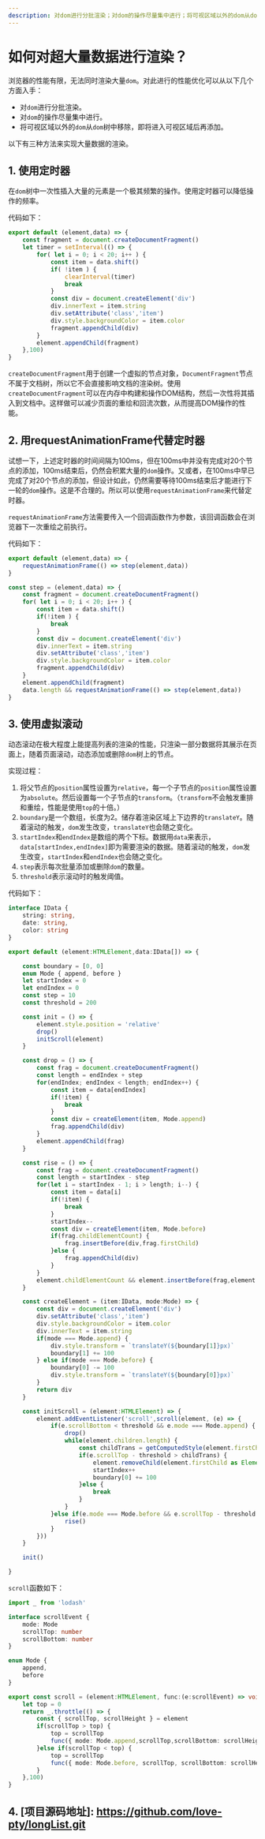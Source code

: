 ```yaml
---
description: 对dom进行分批渲染；对dom的操作尽量集中进行；将可视区域以外的dom从dom树中移除，即将进入可视区域后再添加。
---
```

# 如何对超大量数据进行渲染？

浏览器的性能有限，无法同时渲染大量`dom`。对此进行的性能优化可以从以下几个方面入手：

- 对`dom`进行分批渲染。
- 对`dom`的操作尽量集中进行。
- 将可视区域以外的`dom`从`dom`树中移除，即将进入可视区域后再添加。

以下有三种方法来实现大量数据的渲染。

## 1. 使用定时器

在`dom`树中一次性插入大量的元素是一个极其频繁的操作。使用定时器可以降低操作的频率。

代码如下：

```javascript
export default (element,data) => {
    const fragment = document.createDocumentFragment()
    let timer = setInterval(() => {
        for( let i = 0; i < 20; i++ ) {
            const item = data.shift()
            if( !item ) {
                clearInterval(timer)
                break
            }
            const div = document.createElement('div')
            div.innerText = item.string
            div.setAttribute('class','item')
            div.style.backgroundColor = item.color
            fragment.appendChild(div)
        }
        element.appendChild(fragment)
    },100)
}
```

`createDocumentFragment`用于创建一个虚拟的节点对象，`DocumentFragment`节点不属于文档树，所以它不会直接影响文档的渲染树。使用`createDocumentFragment`可以在内存中构建和操作DOM结构，然后一次性将其插入到文档中。这样做可以减少页面的重绘和回流次数，从而提高DOM操作的性能。

## 2. 用requestAnimationFrame代替定时器

试想一下，上述定时器的时间间隔为100ms，但在100ms中并没有完成对20个节点的添加，100ms结束后，仍然会积累大量的`dom`操作。又或者，在100ms中早已完成了对20个节点的添加，但设计如此，仍然需要等待100ms结束后才能进行下一轮的`dom`操作。这是不合理的。所以可以使用`requestAnimationFrame`来代替定时器。

`requestAnimationFrame`方法需要传入一个回调函数作为参数，该回调函数会在浏览器下一次重绘之前执行。

代码如下：

```javascript
export default (element,data) => {
    requestAnimationFrame(() => step(element,data))
}

const step = (element,data) => {
    const fragment = document.createDocumentFragment()
    for( let i = 0; i < 20; i++ ) {
        const item = data.shift()
        if(!item ) {
            break
        }
        const div = document.createElement('div')
        div.innerText = item.string
        div.setAttribute('class','item')
        div.style.backgroundColor = item.color
        fragment.appendChild(div)
    }
    element.appendChild(fragment)
    data.length && requestAnimationFrame(() => step(element,data))
}
```

## 3. 使用虚拟滚动

动态滚动在极大程度上能提高列表的渲染的性能，只渲染一部分数据将其展示在页面上，随着页面滚动，动态添加或删除`dom`树上的节点。

实现过程：

1. 将父节点的`position`属性设置为`relative`，每一个子节点的`position`属性设置为`absolute`。然后设置每一个子节点的`transform`。（`transform`不会触发重排和重绘，性能是使用`top`的十倍。）
2. `boundary`是一个数组，长度为2。储存着渲染区域上下边界的`translateY`。随着滚动的触发，`dom`发生改变，`translateY`也会随之变化。
3. `startIndex`和`endIndex`是数组的两个下标。数据用`data`来表示，`data[startIndex,endIndex]`即为需要渲染的数据。随着滚动的触发，`dom`发生改变，`startIndex`和`endIndex`也会随之变化。
4. `step`表示每次批量添加或删除`dom`的数量。
5. `threshold`表示滚动时的触发阈值。

代码如下：

```typescript
interface IData {
    string: string,
    date: string,
    color: string
}

export default (element:HTMLElement,data:IData[]) => {

    const boundary = [0, 0]
    enum Mode { append, before }
    let startIndex = 0
    let endIndex = 0
    const step = 10
    const threshold = 200

    const init = () => {
        element.style.position = 'relative'
        drop()
        initScroll(element)
    }

    const drop = () => {
        const frag = document.createDocumentFragment()
        const length = endIndex + step
        for(endIndex; endIndex < length; endIndex++) {
            const item = data[endIndex]
            if(!item) {
                break
            }
            const div = createElement(item, Mode.append)
            frag.appendChild(div)
        }
        element.appendChild(frag)
    }

    const rise = () => {
        const frag = document.createDocumentFragment()
        const length = startIndex - step
        for(let i = startIndex - 1; i > length; i--) {
            const item = data[i]
            if(!item) {
                break
            }
            startIndex--
            const div = createElement(item, Mode.before)
            if(frag.childElementCount) {
                frag.insertBefore(div,frag.firstChild)
            }else {
                frag.appendChild(div)
            }
        }
        element.childElementCount && element.insertBefore(frag,element.firstChild)
    }

    const createElement = (item:IData, mode:Mode) => {
        const div = document.createElement('div')
        div.setAttribute('class','item')
        div.style.backgroundColor = item.color
        div.innerText = item.string
        if(mode === Mode.append) {
            div.style.transform = `translateY(${boundary[1]}px)`
            boundary[1] += 100
        } else if(mode === Mode.before) {
            boundary[0] -= 100
            div.style.transform = `translateY(${boundary[0]}px)`
        }
        return div
    }

    const initScroll = (element:HTMLElement) => {
        element.addEventListener('scroll',scroll(element, (e) => {
            if(e.scrollBottom < threshold && e.mode === Mode.append) {
                drop()
                while(element.children.length) {
                    const childTrans = getComputedStyle(element.firstChild as Element).getPropertyValue('transform').replace(/[^0-9\-,]/g, '').split(',').map(item => Number(item))[5]
                    if(e.scrollTop - threshold > childTrans) {
                        element.removeChild(element.firstChild as Element)
                        startIndex++
                        boundary[0] += 100
                    }else {
                        break
                    }
                }
            }else if(e.mode === Mode.before && e.scrollTop - threshold < boundary[0]) {
                rise()
            }
        }))
    }

    init()

}
```

`scroll`函数如下：

```typescript
import _ from 'lodash'

interface scrollEvent {
    mode: Mode
    scrollTop: number
    scrollBottom: number
}

enum Mode { 
    append,
    before
}

export const scroll = (element:HTMLElement, func:(e:scrollEvent) => void) => {
    let top = 0
    return _.throttle(() => {
        const { scrollTop, scrollHeight } = element
        if(scrollTop > top) {
            top = scrollTop
            func({ mode: Mode.append,scrollTop,scrollBottom: scrollHeight - scrollTop - element.clientHeight })
        }else if(scrollTop < top) {
            top = scrollTop
            func({ mode: Mode.before, scrollTop, scrollBottom: scrollHeight - scrollTop - element.clientHeight })
        }
    },100)
}
```

## 4. [项目源码地址]: https://github.com/love-pty/longList.git